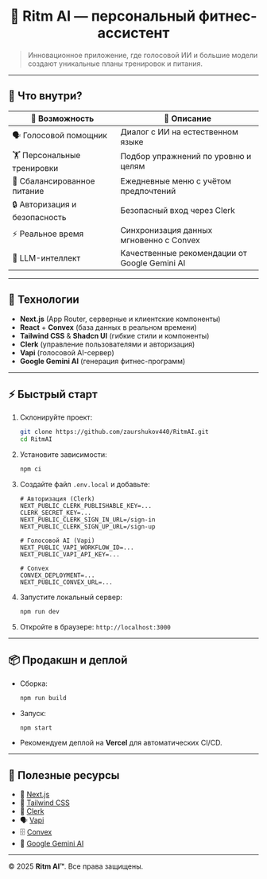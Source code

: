 <h1 align="center">💪 Ritm AI — персональный фитнес-ассистент</h1>

> Инновационное приложение, где голосовой ИИ и большие модели создают уникальные планы тренировок и питания.

---

## 🌟 Что внутри?

| 🔹 Возможность             | 📖 Описание                                  |
|-----------------------------|-----------------------------------------------|
| 🗣 Голосовой помощник       | Диалог с ИИ на естественном языке             |
| 🏋️ Персональные тренировки  | Подбор упражнений по уровню и целям           |
| 🥗 Сбалансированное питание | Ежедневные меню с учётом предпочтений         |
| 🔒 Авторизация и безопасность| Безопасный вход через Clerk                 |
| ⚡️ Реальное время          | Синхронизация данных мгновенно с Convex       |
| 🧠 LLM-интеллект           | Качественные рекомендации от Google Gemini AI |

---

## 🚀 Технологии

- **Next.js** (App Router, серверные и клиентские компоненты)
- **React** + **Convex** (база данных в реальном времени)
- **Tailwind CSS** & **Shadcn UI** (гибкие стили и компоненты)
- **Clerk** (управление пользователями и авторизация)
- **Vapi** (голосовой AI-сервер)
- **Google Gemini AI** (генерация фитнес-программ)

---

## ⚡ Быстрый старт

1. Склонируйте проект:
   ```bash
   git clone https://github.com/zaurshukov440/RitmAI.git
   cd RitmAI
   ```
2. Установите зависимости:
   ```bash
   npm ci
   ```
3. Создайте файл `.env.local` и добавьте:
   ```env
   # Авторизация (Clerk)
   NEXT_PUBLIC_CLERK_PUBLISHABLE_KEY=...
   CLERK_SECRET_KEY=...
   NEXT_PUBLIC_CLERK_SIGN_IN_URL=/sign-in
   NEXT_PUBLIC_CLERK_SIGN_UP_URL=/sign-up

   # Голосовой AI (Vapi)
   NEXT_PUBLIC_VAPI_WORKFLOW_ID=...
   NEXT_PUBLIC_VAPI_API_KEY=...

   # Convex
   CONVEX_DEPLOYMENT=...
   NEXT_PUBLIC_CONVEX_URL=...
   ```
4. Запустите локальный сервер:
   ```bash
   npm run dev
   ```
5. Откройте в браузере: `http://localhost:3000`

---

## 📦 Продакшн и деплой

- Сборка:
  ```bash
  npm run build
  ```
- Запуск:
  ```bash
  npm start
  ```
- Рекомендуем деплой на **Vercel** для автоматических CI/CD.

---

## 🔗 Полезные ресурсы

- 📝 [Next.js](https://nextjs.org/docs)
- 🎨 [Tailwind CSS](https://tailwindcss.com/)
- 🔐 [Clerk](https://clerk.com/docs)
- 🗣 [Vapi](https://docs.vapi.ai)
- 🗄 [Convex](https://docs.convex.dev)
- 🤖 [Google Gemini AI](https://ai.google.dev/gemini-api)

---

© 2025 **Ritm AI™**. Все права защищены.
